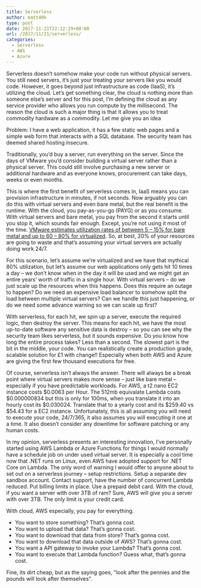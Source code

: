 ```yaml
---
title: Serverless
author: matt40k
type: post
date: 2017-11-21T22:12:29+00:00
url: /2017/11/21/serverless/
categories:
  - Serverless
  - AWS
  - Azure
---
```


Serverless doesn’t somehow make your code run without physical servers. You still need servers, it’s just your treating your servers like you would code. However, it goes beyond just infrastructure as code (IaaS), it’s utilizing the cloud. Let’s get something clear, the cloud is nothing more than someone else’s server and for this post, I’m defining the cloud as any service provider who allows you run compute by the millisecond. The reason the cloud is such a major thing is that it allows you to treat commodity hardware as a commodity. Let me give you an idea

Problem: I have a web application, it has a few static web pages and a simple web form that interacts with a SQL database. The security team has deemed shared hosting insecure.

Traditionally, you’d buy a server, run everything on the server. Since the days of VMware you’d consider building a virtual server rather than a physical server. This could still involve purchasing a new server or additional hardware and as everyone knows, procurement can take days, weeks or even months. 

This is where the first benefit of serverless comes in, IaaS means you can provision infrastructure in minutes, if not seconds. Now arguably you can do this with virtual servers and even bare metal, but the real benefit is the runtime. With the cloud, you pay-as-you-go (PAYG) or as you consume. With virtual servers and bare metal, you pay from the second it starts until you stop it, which sounds fair enough. Except, you’re not using it most of the time. <a href="https://www.vmware.com/content/dam/digitalmarketing/vmware/en/pdf/whitepaper/solutions/business-case-for-virtualization-white-paper.pdf">VMware estimates utilization rates of between 5 – 15% for bare metal and up to 60 – 80% for virtualized</a>. So, at best, 20% of your resources are going to waste and that’s assuming your virtual servers are actually doing work 24/7.

For this scenario, let’s assume we’re virtualized and we have that mythical 80% utilization, but let’s assume our web applications only gets hit 10 times a day – we don’t know when in the day it will be used and we might get an entire years’ worth of traffic in a single hour. With virtual servers – do we just scale up the resources when this happens. Does this require an outage to happen? Do we need an expensive load balancer to somehow split the load between multiple virtual servers? Can we handle this just happening, or do we need some advance warning so we can scale up first?

With serverless, for each hit, we spin up a server, execute the required logic, then destroy the server. This means for each hit, we have the most up-to-date software any sensitive data is destroy – so you can see why the security team likes serverless, but it sounds expensive. Do you know how long the entire process takes? Less than a second. The slowest part is the bit in the middle, your code. You can realistically create a production grade, scalable solution for £1 with change!! Especially when both AWS and Azure are giving the first few thousand executions for free.

Of course, serverless isn’t always the answer. There will always be a break point where virtual servers makes more sense – just like bare metal – especially if you have predictable workloads. For AWS, a t2.nano EC2 instance costs $0.0063 per Hour. The 512mb equivalate Lambda costs $0.000000834 but this is only for 100ms, when you translate it into an hourly cost its $0.030024. 
Translate that to a yearly cost and its $259.40 vs $54.43 for a EC2 instance. Unfortunately, this is all assuming you will need to execute your code, 24/7/365, it also assumes you will executing it one at a time. It also doesn’t consider any downtime for software patching or any human costs. 

In my opinion, serverless presents an interesting innovation, I’ve personally started using AWS Lambda or Azure Functions for things I would normally have a schedule job on under used virtual server. It is especially a cool time now that .NET runs on Linux, even AWS have adopted support for .NET Core on Lambda. The only word of warning I would offer to anyone about to set out on a serverless journey – setup restrictions. Setup a separate dev sandbox account. Contact support, have the number of concurrent Lambda reduced. Put billing limits in place. Use a prepaid debit card. With the cloud, if you want a server with over 3TB of ram? Sure, AWS will give you a server with over 3TB. The only limit is your credit card. 

With cloud, AWS especially, you pay for everything. 
- You want to store something? That’s gonna cost. 
- You want to upload that data? That’s gonna cost. 
- You want to download that data from store? That’s gonna cost.
- You want to download that data outside of AWS? That’s gonna cost.
- You want a API gateway to invoke your Lambda? That’s gonna cost.
- You want to execute that Lambda function? Guess what, that’s gonna cost.

Fine, its dirt cheap, but as the saying goes, "look after the pennies and the pounds will look after themselves".